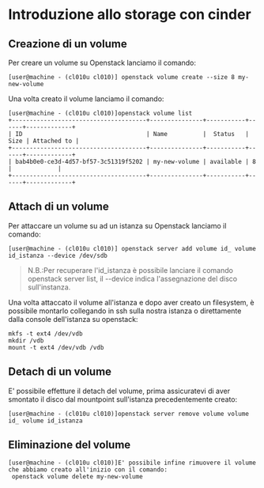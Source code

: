 # Introduzione allo storage con cinder


## Creazione di un volume 

Per creare un volume su Openstack lanciamo il comando:

```console
[user@machine - (cl010u cl010)] openstack volume create --size 8 my-new-volume 
```

Una volta creato il volume lanciamo il comando:
```console
[user@machine - (cl010u cl010)]openstack volume list
+--------------------------------------+---------------+-----------+------+-------------+
| ID                                   | Name          |  Status   | Size | Attached to |
+--------------------------------------+---------------+-----------+------+-------------+
| bab4b0e0-ce3d-4d57-bf57-3c51319f5202 | my-new-volume | available | 8    |             |
+--------------------------------------+---------------+-----------+------+-------------+
```

## Attach di un volume
Per attaccare un volume su ad un istanza su Openstack lanciamo il comando:

```console
[user@machine - (cl010u cl010)] openstack server add volume id_ volume id_istanza --device /dev/sdb
```

> N.B.:Per recuperare l'id_istanza è possibile lanciare il comando openstack server list, il --device indica l'assegnazione del disco sull'instanza.


Una volta attaccato il volume all'istanza e dopo aver creato un filesystem, è possibile montarlo collegando in ssh sulla nostra istanza o direttamente dalla console dell'istanza
su openstack:

```console
mkfs -t ext4 /dev/vdb
mkdir /vdb
mount -t ext4 /dev/vdb /vdb
```

## Detach di un volume
E' possibile effetture il detach del volume, prima assicuratevi di aver smontato il disco dal mountpoint sull'istanza precedentemente creato:

```console
[user@machine - (cl010u cl010)]openstack server remove volume volume id_ volume id_istanza
```
## Eliminazione del volume
```console
[user@machine - (cl010u cl010)]E' possibile infine rimuovere il volume che abbiamo creato all'inizio con il comando:
 openstack volume delete my-new-volume
```
